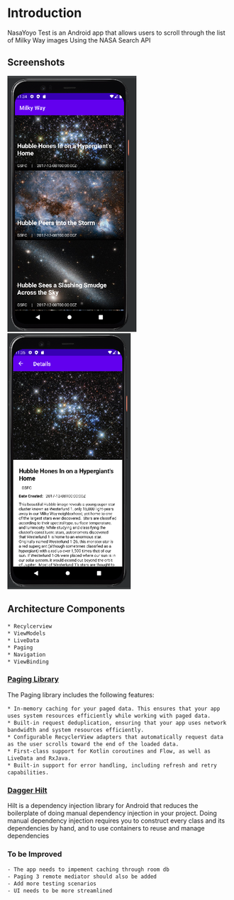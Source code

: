 # Introduction
NasaYoyo Test is an Android app that allows users to scroll through the list of Milky Way images Using the NASA Search API

## Screenshots

![Gallery Image](./app/libs/screenshots/gallery.PNG)
![Details Image](/app/libs/screenshots/details.PNG)

## Architecture Components

    * Recylcerview
    * ViewModels
    * LiveData
    * Paging
    * Navigation
    * ViewBinding

### [Paging Library](https://developer.android.com/topic/libraries/architecture/paging/v3-overview)
The Paging library includes the following features:

    * In-memory caching for your paged data. This ensures that your app uses system resources efficiently while working with paged data.
    * Built-in request deduplication, ensuring that your app uses network bandwidth and system resources efficiently.
    * Configurable RecyclerView adapters that automatically request data as the user scrolls toward the end of the loaded data.
    * First-class support for Kotlin coroutines and Flow, as well as LiveData and RxJava.
    * Built-in support for error handling, including refresh and retry capabilities.

### [Dagger Hilt](https://developer.android.com/training/dependency-injection/hilt-android)

Hilt is a dependency injection library for Android that reduces the boilerplate of doing manual dependency injection in your project. Doing manual dependency injection requires you to construct every class and its dependencies by hand, and to use containers to reuse and manage dependencies


### To be Improved
    - The app needs to impement caching through room db
    - Paging 3 remote mediator should also be added
    - Add more testing scenarios
    - UI needs to be more streamlined

